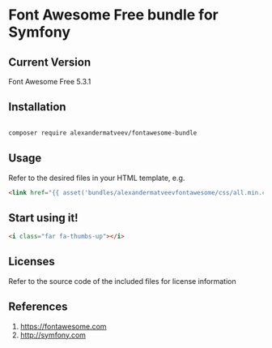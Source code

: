 Font Awesome Free bundle for Symfony
=======================

## Current Version

Font Awesome Free 5.3.1

## Installation

``` bash

composer require alexandermatveev/fontawesome-bundle

```

## Usage

Refer to the desired files in your HTML template, e.g.

``` html
<link href="{{ asset('bundles/alexandermatveevfontawesome/css/all.min.css') }}" rel="stylesheet">
```

## Start using it!

``` html
<i class="far fa-thumbs-up"></i>

```

## Licenses

Refer to the source code of the included files for license information

## References

1. https://fontawesome.com
2. http://symfony.com

